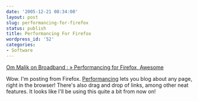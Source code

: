 ```yaml
---
date: '2005-12-21 08:34:00'
layout: post
slug: performancing-for-firefox
status: publish
title: Performancing For Firefox
wordpress_id: '52'
categories:
- Software
---
```


[Om Malik on Broadband : » Performancing for Firefox, Awesome](http://gigaom.com/2005/12/20/passion-not-funding-drives-some-ideas/)

Wow. I'm posting from Firefox. [Performancing](http://performancing.com/firefox) lets you blog about any page, right in the browser! There's also drag and drop of links, among other neat features. It looks like I'll be using this quite a bit from now on!
